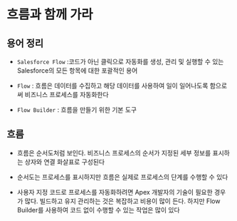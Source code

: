 # 흐름과 함께 가라

## 용어 정리

 - `Salesforce Flow` :코드가 아닌 클릭으로 자동화를 생성, 관리 및 실행할 수 있는 Salesforce의 모든 항목에 대한 포괄적인 용어

 - `Flow` : 흐름은 데이터를 수집하고 해당 데이터를 사용하여 일이 일어나도록 함으로써 비즈니스 프로세스를 자동화한다

 - `Flow Builder` : 흐름을 만들기 위한 기본 도구

## 흐름

 - 흐름은 순서도처럼 보인다. 비즈니스 프로세스의 순서가 지정된 세부 정보를 표시하는 상자와 연결 화살표로 구성된다

 - 순서도는 프로세스를 표시하지만 흐름은 실제로 프로세스의 단계를 수행할 수 있다

 - 사용자 지정 코드로 프로세스를 자동화하려면 Apex 개발자의 기술이 필요한 경우가 많다. 빌드하고 유지 관리하는 것은 복잡하고 비용이 많이 든다. 하지만 Flow Builder를 사용하여 코드 없이 수행할 수 있는 작업은 많이 있다
